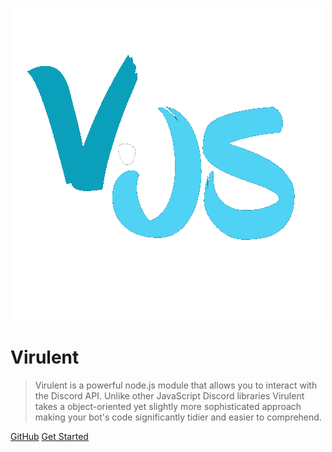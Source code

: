 ![logo](img/50BF47E5-4FF9-4E50-A2DB-0B093FFF65B3.png)

# Virulent

> Virulent is a powerful node.js module that allows you to interact with the Discord API. Unlike other JavaScript Discord libraries Virulent takes a object-oriented yet slightly more sophisticated approach making your bot's code significantly tidier and easier to comprehend. 

[GitHub](https://github.com/TheRealToxicDev/Virulent)
[Get Started](#besx)
